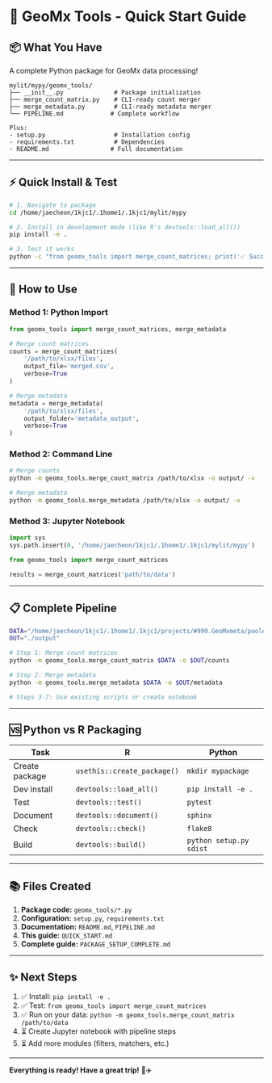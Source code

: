 # 🚀 GeoMx Tools - Quick Start Guide

## 📦 What You Have

A complete Python package for GeoMx data processing!

```
mylit/mypy/geomx_tools/
├── __init__.py              # Package initialization
├── merge_count_matrix.py    # CLI-ready count merger
├── merge_metadata.py        # CLI-ready metadata merger
└── PIPELINE.md             # Complete workflow

Plus:
- setup.py                   # Installation config
- requirements.txt           # Dependencies  
- README.md                 # Full documentation
```

---

## ⚡ Quick Install & Test

```bash
# 1. Navigate to package
cd /home/jaecheon/1kjc1/.1home1/.1kjc1/mylit/mypy

# 2. Install in development mode (like R's devtools::load_all())
pip install -e .

# 3. Test it works
python -c "from geomx_tools import merge_count_matrices; print('✅ Success!')"
```

---

## 🎯 How to Use

### Method 1: Python Import

```python
from geomx_tools import merge_count_matrices, merge_metadata

# Merge count matrices
counts = merge_count_matrices(
    '/path/to/xlsx/files',
    output_file='merged.csv',
    verbose=True
)

# Merge metadata
metadata = merge_metadata(
    '/path/to/xlsx/files',
    output_folder='metadata_output',
    verbose=True
)
```

### Method 2: Command Line

```bash
# Merge counts
python -m geomx_tools.merge_count_matrix /path/to/xlsx -o output/ -v

# Merge metadata
python -m geomx_tools.merge_metadata /path/to/xlsx -o output/ -v
```

### Method 3: Jupyter Notebook

```python
import sys
sys.path.insert(0, '/home/jaecheon/1kjc1/.1home1/.1kjc1/mylit/mypy')

from geomx_tools import merge_count_matrices

results = merge_count_matrices('path/to/data')
```

---

## 📋 Complete Pipeline

```bash
DATA="/home/jaecheon/1kjc1/.1home1/.1kjc1/projects/#999.GeoMxmeta/pooled"
OUT="./output"

# Step 1: Merge count matrices
python -m geomx_tools.merge_count_matrix $DATA -o $OUT/counts

# Step 2: Merge metadata
python -m geomx_tools.merge_metadata $DATA -o $OUT/metadata

# Steps 3-7: Use existing scripts or create notebook
```

---

## 🆚 Python vs R Packaging

| Task | R | Python |
|------|---|--------|
| Create package | `usethis::create_package()` | `mkdir mypackage` |
| Dev install | `devtools::load_all()` | `pip install -e .` |
| Test | `devtools::test()` | `pytest` |
| Document | `devtools::document()` | `sphinx` |
| Check | `devtools::check()` | `flake8` |
| Build | `devtools::build()` | `python setup.py sdist` |

---

## 📚 Files Created

1. **Package code:** `geomx_tools/*.py`
2. **Configuration:** `setup.py`, `requirements.txt`
3. **Documentation:** `README.md`, `PIPELINE.md`
4. **This guide:** `QUICK_START.md`
5. **Complete guide:** `PACKAGE_SETUP_COMPLETE.md`

---

## ✨ Next Steps

1. ✅ Install: `pip install -e .`
2. ✅ Test: `from geomx_tools import merge_count_matrices`
3. ✅ Run on your data: `python -m geomx_tools.merge_count_matrix /path/to/data`
4. ⏳ Create Jupyter notebook with pipeline steps
5. ⏳ Add more modules (filters, matchers, etc.)

---

**Everything is ready! Have a great trip!** 🎉✈️
